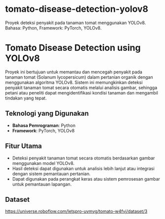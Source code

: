 # tomato-disease-detection-yolov8
Proyek deteksi penyakit pada tanaman tomat menggunakan YOLOv8. Bahasa: Python, Framework: PyTorch, YOLOv8.

# Tomato Disease Detection using YOLOv8
Proyek ini bertujuan untuk memantau dan mencegah penyakit pada tanaman tomat (Solanum lycopersicum) dalam pertanian organik dengan menggunakan algoritma YOLOv8. Sistem ini memungkinkan deteksi penyakit tanaman tomat secara otomatis melalui analisis gambar, sehingga petani atau peneliti dapat mengidentifikasi kondisi tanaman dan mengambil tindakan yang tepat.

## Teknologi yang Digunakan
- **Bahasa Pemrograman**: Python  
- **Framework**: PyTorch, YOLOv8  

## Fitur Utama
- Deteksi penyakit tanaman tomat secara otomatis berdasarkan gambar menggunakan model YOLOv8. 
- Hasil deteksi dapat digunakan untuk analisis lebih lanjut atau integrasi dengan sistem pemantauan pertanian.
- Dapat digunakan pada perangkat keras atau sistem pemrosesan gambar untuk pemantauan lapangan.

## Dataset
https://universe.roboflow.com/letspro-uvmvg/tomato-w4fvj/dataset/3
